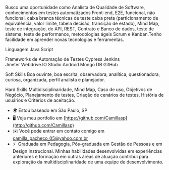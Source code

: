 

Busco uma oportunidade como Analista de Qualidade de Software, conhecimentos em testes automatizados Front-end, E2E, funcional, não funcional, caixa branca técnicas de teste caixa preta (particionamento de equivalência, valor limite, tabela decisão, transição de estado), Mind Map, teste de integração, de API, REST, Contrato e Banco de dados, teste de sistema, teste de performance, metodologias ágeis Scrum e Kanban.Tenho facilidade em aprender novas tecnologias e ferramentas.  

Linguagem 
Java Script 

Frameworks de Automação de Testes 
Cypress 
Jenkins  
Jmeter 
Webdrive.IO 
Stúdio Android 
Mongo DB 
GitHub 

Soft Skills 
Boa ouvinte, boa escrita, observadora, analítica, questionadora, curiosa, organizada, perfil analista e planejador. 

Hard Skills 
Multidisciplinaridade, Mind Map, Caso de uso, Objetivos de Negócio, Planejamento de testes,  Criação de cenários de testes, História de usuários e Critérios de aceitação.

*   🌍 Estou baseado em São Paulo, SP
*   🖥️ Veja meu portfolio em [https://github.com/Camillasp](http://github.com/Camillasp)
*   ✉️ Você pode entrar em contato comigo em [camilla\_pacheco\_05@yahoo.com.br](mailto:camilla_pacheco_05@yahoo.com.br)
*   ⚡  Graduada em Pedagogia, Pós-graduada em Gestão de Pessoas e em Design Instrucional. Minhas habilidades desenvolvidas em experiências anteriores e formação em outras áreas de atuação contribui para exploração da multidisciplinaridade de uma equipe de desenvolvimento.
